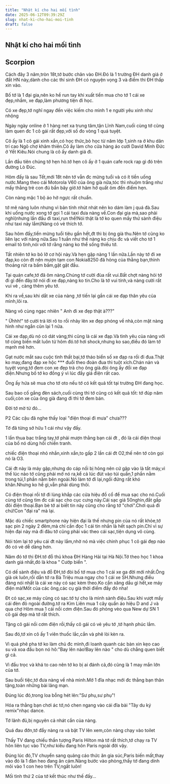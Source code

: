 ```yaml
---
title: "Nhật kí cho hai mối tình"
date: 2025-06-12T09:39:29Z
slug: nhat-ki-cho-hai-moi-tinh
draft: false
---
```


## Nhật kí cho hai mối tình

## Scorpion

Cách đây 3 năm,tròn 18t,tớ bước chân vào ĐH.Đó là 1 trường ĐH danh giá ở đất HN này,dành cho các thí sinh ĐH có nguyện vọng 3 và điểm thi ĐH thấp xin vào.

Bố tớ là 1 đại gia,nên ko hề run tay khi xuất tiền mua cho tớ 1 cái xe đẹp,nhầm, xe đạp,làm phương tiện đi học.

Có xe đẹp,tớ nghĩ ngay đến việc kiếm cho mình 1 e người yêu xinh như nhộng

Ngày ngày online ở 1 hàng net xa trung tâm,tận Lĩnh Nam,cuối cùng tớ cũng làm quen đc 1 cô gái rất đẹp,với số đo vòng 1 quá tuyệt.

Cô ấy là 1 cô gái xinh xắn,có học thức,bỏ học từ năm lớp 1,sinh ra ở khu dân trí cao Ngõ chợ khâm thiên.Cô ấy làm cho cửa hàng áo cưới David Minh Đức ở Yết Kiêu.Nói chung là cô ấy danh giá đi.

Lần đầu tiên chúng tớ hẹn hò.tớ hẹn cô ấy ở 1 quán cafe rock rap gì đó trên đường Lò Đúc.

Hôm đấy là sau Tết,mới 18t nên tớ vẫn đc mừng tuổi và có ít tiền uống nước.Mang theo cái Motorola V60 của ông già nữa,tóc thì nhuộm trắng như mấy thằng trẻ con đú bẩn bây giờ.tớ hăm hở quất ôm đến điểm hẹn.

Còn nàng mặc 1 bộ áo hở ngực rất chuẩn.

tớ mê nàng luôn nhưng vì bản tính nhút nhát nên ko dám làm j quá đà.Sau khi uống nước xong tớ gọi 1 cái taxi đưa nàng về.Con đại gia mà,sao phải nghĩ(nhưng lần đầu đi taxi,run thế!Nói thật là tớ ko quen mấy thứ sành điệu như taxi này lắm)Nàng có vẻ thích tớ.

Sau hôm đấy,tiền mừng tuổi tiêu gần hết,đt thì bị ông già thu.Nên tớ cũng ko liên lạc với nàng nữa.Sau 1 tuần như thế nàng ko chịu đc và viết cho tớ 1 email tỏ tình,nói với tớ rằng nàng ko thể sống thiếu tớ.

Tất nhiên tớ ko bỏ lỡ cơ hội này.Và hẹn gặp nàng 1 lần nữa.Lần này tớ đi xe đạp,ko còn đt nên mượn tạm con Nokia8250 đã hỏng của thằng bạn,thỉnh thoảng rút ra bấm bấm,gật gật đầu.

Tại quán cafe,tớ đã ôm nàng.Chúng tớ cười đùa rất vui.Bất chợt nàng hỏi tớ đi gì đến đây.tớ nói đi xe đạp,nàng ko tin.Cho là tớ vui tính,và nàng cười rất vui vẻ , càng thêm yêu tớ.

Khi ra về,sau khi dắt xe của nàng ,tớ tiến lại gần cái xe đạp thân yêu của mình,lôi ra.

Nàng vô cùng ngạc nhiên " Anh đi xe đẹp thật à???"

" Ừhhh!" tớ cười trả lời rõ to rồi nhảy lên xe đẹp phóng về nhà,còn mặt nàng hình như ngắn cũn lại 1 nửa.

Cái xe đạp,dù nó có dát vàng,thì cũng là cái xe đạp.Và tình yêu của nàng với tớ cũng biến mất luôn từ hôm đó.tớ hơi shock,nhưng ko sao,điều đó làm tớ mạnh mẽ hơn.

Gạt nước mắt sau cuộc tình thất bại,tớ tháo biển số xe đạp ra rồi đi đua.Thật ko may,đang đạp xe hộc *** đuổi theo đoàn đua thì tuột xích.Chán nản và tuyệt vọng,tớ đem con xe đẹp trả cho ông già.đòi ông ấy đổi xe đạp điện.Nhưng bố tớ ko đồng ý vì lúc đấy giá điện rất cao.

Ông ấy hứa sẽ mua cho tớ oto nếu tớ có kết quả tốt tại trường ĐH đang học.

Sau bao cố gắng đèn sách,cuối cùng thì tớ cũng có kết quả tốt: tớ đúp năm cuối,còn xe của ông già đang đi thì tớ đem bán.

Đời tớ mờ từ đó...

P2​
Các cậu đã nghe thấy loại "điện thoại đi mưa" chưa???

Tớ đã từng sở hữu 1 cái như vậy đấy.

1 lần thua bạc trắng tay,tớ phải mượn thằng bạn cái đt , đó là cái điện thoại của bố nó dùng hồi chiến tranh.

chiếc điện thoại nhỏ nhắn,xinh xắn,to gấp 2 lần cái đt O2,thế nên tớ còn gọi nó là O3.

Cái đt này là máy gập,nhưng do cáp nối bị hỏng nên cứ gập vào là tắt máy,vì thế lúc nào tớ cũng phải mở nó ra,kể cả lúc đút vào túi quần,1 phần nằm trong túi,1 phần nằm bên ngoài.Nó làm tớ đi lại,ngồi đứng rất khó khăn.Nhưng ko hề gì,vẫn phải dùng thôi.

Có điện thoại rồi tớ đi lùng khắp các cửa hiệu đồ cổ để mua sạc cho nó.Cuối cùng tớ cũng tìm đc cái sạc cho cục cưng này.Cái sạc giá 50nghìn,đắt gấp đôi điện thoại.Bạn bè tớ ai biết tin này cũng cho rằng tớ "chơi".Chơi quá đi chứ!Con "đại ra" mà lại.

Mặc dù chiếc smartphone này hiện đại là thế nhưng pin của nó rất khỏe,tớ sạc pin 2 ngày 2 đêm,mà chỉ cần đọc 1 cái tin nhắn là hết sạch pin.Chỉ vì sự hiện đại này mà đi đâu tớ cũng phải vác theo cái sạc,tiện dụng vô cùng.

Nói tóm lại tớ yêu cái đt này lắm,nhờ nó mà việc chinh phục 1 cô gái đẹp nào đó có vẻ dễ dàng hơn.

Năm đó tớ thi ĐH.tớ đỗ thủ khoa ĐH Hàng Hải tại Hà Nội.Tớ theo học 1 khoa danh giá nhất,đó là khoa " Cướp biển ".

Có dế sành điệu và đỗ ĐH,tớ đòi bố tớ mua cho 1 cái xe ga đời mới nhất.Ông già ok luôn,rồi dẫn tớ ra Bà Triệu mua ngay cho 1 cái xe SH.Nhưng điều đáng nói nhất là cái xe này có sạc kèm theo.Ko cần xăng dầu gì hết,xe máy điện mà!Mốt của các ông,các cụ già thời điểm đấy đó nha!

Đt có sạc,xe máy cũng có sạc.tớ tự cho là mình sành điệu.Sau khi vượt mấy cái đèn đỏ ngoài đường.tớ ra Kim Liên mua 1 cây quần áo hiệu D and J và qua chợ Hôm mua 1 cái nồi cơm điện.Sau đó phóng vèo qua New dự SN 1 cô gái đẹp mà tớ rất thích.

Tặng cô gái nồi cơm điện rồi,thấy cô gái có vẻ yêu tớ ,tớ hạnh phúc lắm.

Sau đó,tớ xin cô ấy 1 viên thuốc lắc,cắn và phê lòi kèn ra.

Vì quá phê pha tớ ko làm chủ đc mình,đi loanh quanh các bàn xin kẹo cao su và xoa đầu bọn nó hô:"Bay lên nào!Bay lên nào " cho dù chẳng quen biết gì cả.

Vì đầu trọc và khá to cao nên tớ ko bị ai đánh cả,đó cũng là 1 may mắn lớn của tớ.

Sau buổi tiệc,tớ đưa nàng về nhà mình.Mở 1 đĩa nhạc mới đc thằng bạn thân tặng,toàn những bài lãng mạn.

Đúng lúc đó,trong loa bỗng hét lên:"Sư phụ,sư phụ"!

Hóa ra thằng bạn chơi ác tớ,nó chen ngang vào cái đĩa bài "Tây du ký remix"nhạc dance.

Tớ lãnh đủ,bị nguyên cả nhát cắn của nàng.

Quá đau đớn,tớ đẩy nàng ra và bật TV lên xem,còn nàng chạy vào toilet

Thấy TV đang chiếu thần tượng Paris Hilton mà tớ rất thích,tớ chạy ra TV hôn liên tục vào TV,như kiểu đang hôn Paris ngoài đời vậy.

Đúng lúc đó,TV chuyển sang quảng cáo thức ăn gia súc,Paris biến mất,thay vào đó là 1 đàn heo đang ăn cám.Nàng bước vào phòng,thấy tớ đang dính môi vào 1 con heo trên TV,ngất luôn!


Mối tình thứ 2 của tớ kết thúc như thế đấy...